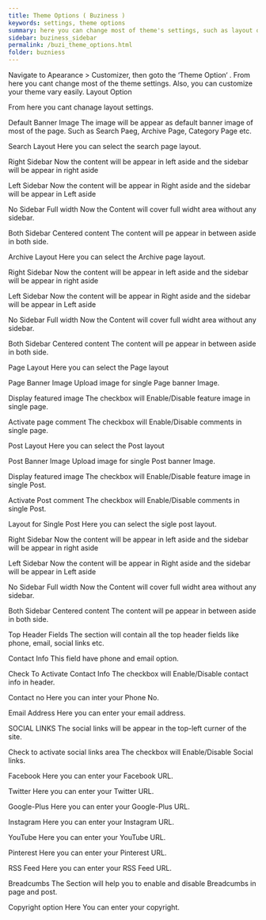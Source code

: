 ```yaml
---
title: Theme Options ( Buziness )
keywords: settings, theme options
summary: here you can change most of theme's settings, such as layout of pages and posts.
sidebar: buziness_sidebar
permalink: /buzi_theme_options.html
folder: buzniess
---
```


Navigate to Apearance > Customizer, then goto the ‘Theme Option‘ . From here you cant change most of the theme settings. Also, you can customize your theme vary easily.
Layout Option

From here you cant chanage layout settings.

Default Banner Image
The image will be appear as default banner image of most of the page. Such as Search Paeg, Archive Page, Category Page etc.

Search Layout
Here you can select the search page layout.

Right Sidebar
Now the content will be appear in left aside and the sidebar will be appear in right aside

Left Sidebar
Now the content will be appear in Right aside and the sidebar will be appear in Left aside

No Sidebar Full width
Now the Content will cover full widht area without any sidebar.

Both Sidebar Centered content
The content will pe appear in between aside in both side.

Archive Layout
Here you can select the Archive page layout.

Right Sidebar
Now the content will be appear in left aside and the sidebar will be appear in right aside

Left Sidebar
Now the content will be appear in Right aside and the sidebar will be appear in Left aside

No Sidebar Full width
Now the Content will cover full widht area without any sidebar.

Both Sidebar Centered content
The content will pe appear in between aside in both side.

Page Layout
Here you can select the Page layout

Page Banner Image
Upload image for single Page banner Image.

Display featured image
The checkbox will Enable/Disable feature image in single page.

Activate page comment
The checkbox will Enable/Disable comments in single page.

Post Layout
Here you can select the Post layout

Post Banner Image
Upload image for single Post banner Image.

Display featured image
The checkbox will Enable/Disable feature image in single Post.

Activate Post comment
The checkbox will Enable/Disable comments in single Post.

Layout for Single Post
Here you can select the sigle post layout.

Right Sidebar
Now the content will be appear in left aside and the sidebar will be appear in right aside

Left Sidebar
Now the content will be appear in Right aside and the sidebar will be appear in Left aside

No Sidebar Full width
Now the Content will cover full widht area without any sidebar.

Both Sidebar Centered content
The content will pe appear in between aside in both side.

Top Header Fields
The section will contain all the top header fields like phone, email, social links etc.

Contact Info
This field have phone and email option.

Check To Activate Contact Info
The checkbox will Enable/Disable contact info in header.

Contact no
Here you can inter your Phone No.

Email Address
Here you can enter your email address.

SOCIAL LINKS
The social links will be appear in the top-left curner of the site.

Check to activate social links area
The checkbox will Enable/Disable Social links.

Facebook
Here you can enter your Facebook URL.

Twitter
Here you can enter your Twitter URL.

Google-Plus
Here you can enter your Google-Plus URL.

Instagram
Here you can enter your Instagram URL.

YouTube
Here you can enter your YouTube URL.

Pinterest
Here you can enter your Pinterest URL.

RSS Feed
Here you can enter your RSS Feed URL.

Breadcumbs
The Section will help you to enable and disable Breadcumbs in page and post.

Copyright option
Here You can enter your copyright.